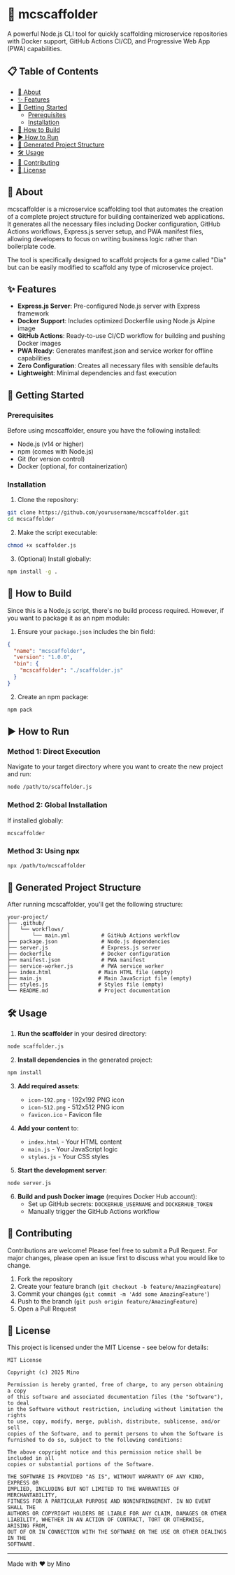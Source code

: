 # 🚀 mcscaffolder

A powerful Node.js CLI tool for quickly scaffolding microservice repositories with Docker support, GitHub Actions CI/CD, and Progressive Web App (PWA) capabilities.

## 📋 Table of Contents

- [📖 About](#-about)
- [✨ Features](#-features)
- [🏁 Getting Started](#-getting-started)
  - [Prerequisites](#prerequisites)
  - [Installation](#installation)
- [🔨 How to Build](#-how-to-build)
- [▶️ How to Run](#️-how-to-run)
- [📁 Generated Project Structure](#-generated-project-structure)
- [🛠️ Usage](#️-usage)
- [🤝 Contributing](#-contributing)
- [📄 License](#-license)

## 📖 About

mcscaffolder is a microservice scaffolding tool that automates the creation of a complete project structure for building containerized web applications. It generates all the necessary files including Docker configuration, GitHub Actions workflows, Express.js server setup, and PWA manifest files, allowing developers to focus on writing business logic rather than boilerplate code.

The tool is specifically designed to scaffold projects for a game called "Dia" but can be easily modified to scaffold any type of microservice project.

## ✨ Features

- **Express.js Server**: Pre-configured Node.js server with Express framework
- **Docker Support**: Includes optimized Dockerfile using Node.js Alpine image
- **GitHub Actions**: Ready-to-use CI/CD workflow for building and pushing Docker images
- **PWA Ready**: Generates manifest.json and service worker for offline capabilities
- **Zero Configuration**: Creates all necessary files with sensible defaults
- **Lightweight**: Minimal dependencies and fast execution

## 🏁 Getting Started

### Prerequisites

Before using mcscaffolder, ensure you have the following installed:

- Node.js (v14 or higher)
- npm (comes with Node.js)
- Git (for version control)
- Docker (optional, for containerization)

### Installation

1. Clone the repository:
```bash
git clone https://github.com/yourusername/mcscaffolder.git
cd mcscaffolder
```

2. Make the script executable:
```bash
chmod +x scaffolder.js
```

3. (Optional) Install globally:
```bash
npm install -g .
```

## 🔨 How to Build

Since this is a Node.js script, there's no build process required. However, if you want to package it as an npm module:

1. Ensure your `package.json` includes the bin field:
```json
{
  "name": "mcscaffolder",
  "version": "1.0.0",
  "bin": {
    "mcscaffolder": "./scaffolder.js"
  }
}
```

2. Create an npm package:
```bash
npm pack
```

## ▶️ How to Run

### Method 1: Direct Execution
Navigate to your target directory where you want to create the new project and run:
```bash
node /path/to/scaffolder.js
```

### Method 2: Global Installation
If installed globally:
```bash
mcscaffolder
```

### Method 3: Using npx
```bash
npx /path/to/mcscaffolder
```

## 📁 Generated Project Structure

After running mcscaffolder, you'll get the following structure:

```
your-project/
├── .github/
│   └── workflows/
│       └── main.yml          # GitHub Actions workflow
├── package.json              # Node.js dependencies
├── server.js                 # Express.js server
├── dockerfile                # Docker configuration
├── manifest.json             # PWA manifest
├── service-worker.js         # PWA service worker
├── index.html               # Main HTML file (empty)
├── main.js                  # Main JavaScript file (empty)
├── styles.js                # Styles file (empty)
└── README.md                # Project documentation
```

## 🛠️ Usage

1. **Run the scaffolder** in your desired directory:
```bash
node scaffolder.js
```

2. **Install dependencies** in the generated project:
```bash
npm install
```

3. **Add required assets**:
   - `icon-192.png` - 192x192 PNG icon
   - `icon-512.png` - 512x512 PNG icon
   - `favicon.ico` - Favicon file

4. **Add your content** to:
   - `index.html` - Your HTML content
   - `main.js` - Your JavaScript logic
   - `styles.js` - Your CSS styles

5. **Start the development server**:
```bash
node server.js
```

6. **Build and push Docker image** (requires Docker Hub account):
   - Set up GitHub secrets: `DOCKERHUB_USERNAME` and `DOCKERHUB_TOKEN`
   - Manually trigger the GitHub Actions workflow

## 🤝 Contributing

Contributions are welcome! Please feel free to submit a Pull Request. For major changes, please open an issue first to discuss what you would like to change.

1. Fork the repository
2. Create your feature branch (`git checkout -b feature/AmazingFeature`)
3. Commit your changes (`git commit -m 'Add some AmazingFeature'`)
4. Push to the branch (`git push origin feature/AmazingFeature`)
5. Open a Pull Request

## 📄 License

This project is licensed under the MIT License - see below for details:

```
MIT License

Copyright (c) 2025 Mino

Permission is hereby granted, free of charge, to any person obtaining a copy
of this software and associated documentation files (the "Software"), to deal
in the Software without restriction, including without limitation the rights
to use, copy, modify, merge, publish, distribute, sublicense, and/or sell
copies of the Software, and to permit persons to whom the Software is
furnished to do so, subject to the following conditions:

The above copyright notice and this permission notice shall be included in all
copies or substantial portions of the Software.

THE SOFTWARE IS PROVIDED "AS IS", WITHOUT WARRANTY OF ANY KIND, EXPRESS OR
IMPLIED, INCLUDING BUT NOT LIMITED TO THE WARRANTIES OF MERCHANTABILITY,
FITNESS FOR A PARTICULAR PURPOSE AND NONINFRINGEMENT. IN NO EVENT SHALL THE
AUTHORS OR COPYRIGHT HOLDERS BE LIABLE FOR ANY CLAIM, DAMAGES OR OTHER
LIABILITY, WHETHER IN AN ACTION OF CONTRACT, TORT OR OTHERWISE, ARISING FROM,
OUT OF OR IN CONNECTION WITH THE SOFTWARE OR THE USE OR OTHER DEALINGS IN THE
SOFTWARE.
```

---

Made with ❤️ by Mino
